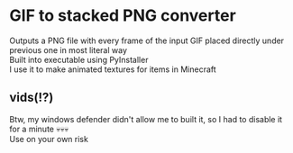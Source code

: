 # GIF to stacked PNG converter

Outputs a PNG file with every frame of the input GIF placed directly under previous one in most literal way<br/>
Built into executable using PyInstaller<br/>
I use it to make animated textures for items in Minecraft<br/>

## vids(!?)

Btw, my windows defender didn't allow me to built it, so I had to disable it for a minute 💀💀💀<br/>
Use on your own risk